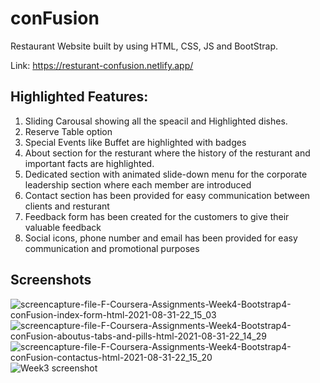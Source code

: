 # conFusion

Restaurant Website built by using HTML, CSS, JS and BootStrap.

Link: https://resturant-confusion.netlify.app/

## Highlighted Features:

1. Sliding Carousal showing all the speacil and Highlighted dishes.
2. Reserve Table option
3. Special Events like Buffet are highlighted with badges
4. About section for the resturant where the history of the resturant and important facts are highlighted.
5. Dedicated section with animated slide-down menu for the corporate leadership section where each member are introduced
6. Contact section has been provided for easy communication between clients and resturant
7. Feedback form has been created for the customers to give their valuable feedback
8. Social icons, phone number and email has been provided for easy communication and promotional purposes


## Screenshots
![screencapture-file-F-Coursera-Assignments-Week4-Bootstrap4-conFusion-index-form-html-2021-08-31-22_15_03](https://user-images.githubusercontent.com/39727166/131545496-ea4a6199-360e-4085-ab5c-ec1b22cdc0fd.png)
![screencapture-file-F-Coursera-Assignments-Week4-Bootstrap4-conFusion-aboutus-tabs-and-pills-html-2021-08-31-22_14_29](https://user-images.githubusercontent.com/39727166/131545523-341f9133-3da1-49eb-9e58-e0a1af9bfb70.png)
![screencapture-file-F-Coursera-Assignments-Week4-Bootstrap4-conFusion-contactus-html-2021-08-31-22_15_20](https://user-images.githubusercontent.com/39727166/131545539-dd12bbcd-c18e-4835-95d5-dc78bb00b3a6.png)
![Week3 screenshot](https://user-images.githubusercontent.com/39727166/131545562-604b396f-b644-4946-96ab-c596f7eafb31.png)


